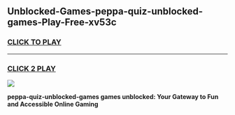 
## Unblocked-Games-peppa-quiz-unblocked-games-Play-Free-xv53c
<h3>
<a href="https://premium76.site?title=peppa-quiz-unblocked-games&ref=15A">CLICK TO PLAY</a></h3>
<hr>

<h3>
<a href="https://premium76.site?title=peppa-quiz-unblocked-games&ref=15A">CLICK 2 PLAY</a>
  
</h3>

<a href="https://premium76.site?title=peppa-quiz-unblocked-games&ref=15A"><img src="https://clearcache.store/games.png"></a>


**peppa-quiz-unblocked-games games unblocked: Your Gateway to Fun and Accessible Online Gaming**
